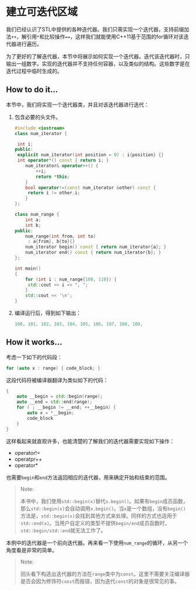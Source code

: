 # 建立可迭代区域

我们已经认识了STL中提供的各种迭代器。我们只需实现一个迭代器，支持前缀加法`++`，解引用`*`和比较操作`==`，这样我们就能使用C++11基于范围的for循环对该迭代器进行遍历。

为了更好的了解迭代器，本节中将展示如何实现一个迭代器。迭代该迭代器时，只输出一组数字。实现的迭代器并不支持任何容器，以及类似的结构。这些数字是在迭代过程中临时生成的。

## How to do it...

本节中，我们将实现一个迭代器类，并且对该迭代器进行迭代：

1. 包含必要的头文件。

   ```c++
   #include <iostream> 
   class num_iterator { 

   	int i;
   public:
   	explicit num_iterator(int position = 0) : i{position} {}
   	int operator*() const { return i; }
       num_iterator& operator++() {
           ++i;
           return *this;
       }
       bool operator!=(const num_iterator &other) const {
       	return i != other.i;
       }
   };
   
   class num_range {
       int a;
       int b;
   public:
       num_range(int from, int to)
       	: a{from}, b{to}{}
       num_iterator begin() const { return num_iterator{a}; }
       num_iterator end() const { return num_iterator{b}; }
   };

   int main()
   {
       for (int i : num_range{100, 110}) {
       	std::cout << i << ", ";
       }
       std::cout << '\n';
   }
   ```

11. 编译运行后，得到如下输出：

    ```c++
    100, 101, 102, 103, 104, 105, 106, 107, 108, 109,
    ```

## How it works...

考虑一下如下的代码段：

```c++
for (auto x : range) { code_block; }
```

这段代码将被编译器翻译为类似如下的代码：

```c++
{
    auto __begin = std::begin(range);
    auto __end = std::end(range);
    for ( ; __begin != __end; ++__begin) {
        auto x = *__begin;
        code_block
    }
}
```

这样看起来就直观许多，也能清楚的了解我们的迭代器需要实现如下操作：

- operator!=
- operatpr++
- operator*

也需要`begin`和`end`方法返回相应的迭代器，用来确定开始和结束的范围。

> Note:
>
> 本书中，我们使用`std::begin(x)`替代`x.begin()`。如果有`begin`成员函数，那么`std::begin(x)`会自动调用`x.begin()`。当`x`是一个数组，没有`begin()`方法是，`std::begin(x)`会找到其他方式来处理。同样的方式也适用于`std::end(x)`。当用户自定义的类型不提供`begin/end`成员函数时，`std::begin/std::end`就无法工作了。

本例中的迭代器是一个前向迭代器。再来看一下使用`num_range`的循环，从另一个角度看是非常的简单。

> Note:
>
> 回头看下构造出迭代器的方法在`range`类中为`const`。这里不需要关注编译器是否会因为修饰符`const`而报错，因为迭代`const`的对象是很常见的事。

